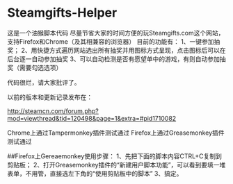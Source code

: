 # Steamgifts-Helper
这是一个油猴脚本代码
尽量节省大家的时间方便的玩Steamgifts.com这个网站，支持Firefox和Chrome（及其相兼容的浏览器）
目前的功能有：
1、一键参加抽奖；
2、用快捷方式遍历网站选出所有抽奖并用图标方式呈现，点击图标后可以在后台逐一自动参加抽奖
3、可以自动检测是否有愿望单中的游戏，有则自动参加抽奖（需要勾选选项）


代码很烂，请大家批评了。

以前的版本和更新记录发布在：

http://steamcn.com/forum.php?mod=viewthread&tid=120498&page=1&extra=#pid1710082


Chrome上通过Tampermonkey插件测试通过
Firefox上通过Greasemonkey插件测试通过

##Firefox上Gereaemonkey使用步骤：
1、先把下面的脚本内容CTRL+C复制到剪贴板；
2、打开Greasemonkey插件的“新建用户脚本功能”，可以看到要填一堆表单，不用管，直接选左下角的“使用剪贴板中的脚本”
3、搞定。
